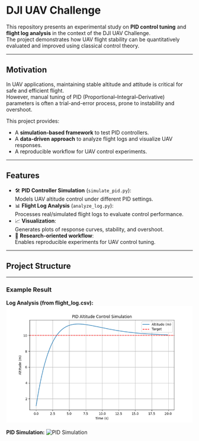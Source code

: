 # DJI UAV Challenge

This repository presents an experimental study on **PID control tuning** and **flight log analysis** in the context of the DJI UAV Challenge.  
The project demonstrates how UAV flight stability can be quantitatively evaluated and improved using classical control theory.

---

## Motivation

In UAV applications, maintaining stable altitude and attitude is critical for safe and efficient flight.  
However, manual tuning of PID (Proportional–Integral–Derivative) parameters is often a trial-and-error process, prone to instability and overshoot.  

This project provides:
- A **simulation-based framework** to test PID controllers.
- A **data-driven approach** to analyze flight logs and visualize UAV responses.
- A reproducible workflow for UAV control experiments.

---

## Features

- 🛠 **PID Controller Simulation** (`simulate_pid.py`):  
  Models UAV altitude control under different PID settings.
- 📊 **Flight Log Analysis** (`analyze_log.py`):  
  Processes real/simulated flight logs to evaluate control performance.
- 📈 **Visualization**:  
  Generates plots of response curves, stability, and overshoot.
- 🔬 **Research-oriented workflow**:  
  Enables reproducible experiments for UAV control tuning.

---

## Project Structure


---

### Example Result

**Log Analysis (from flight_log.csv):**
![PID Response](results/pid_response.png)

**PID Simulation:**
![PID Simulation](results/pid_simulation.png)


